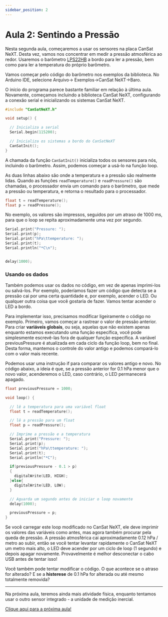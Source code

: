 ```yaml
---
sidebar_position: 2
---
```


# Aula 2: Sentindo a Pressão

Nesta segunda aula, começaremos a usar os sensores na placa CanSat NeXT. Desta vez, vamos nos concentrar em medir a pressão atmosférica ao redor. Usaremos o barômetro [LPS22HB](./../CanSat-hardware/on_board_sensors#barometer) a bordo para ler a pressão, bem como para ler a temperatura do próprio barômetro.

Vamos começar pelo código do barômetro nos exemplos da biblioteca. No Arduino IDE, selecione Arquivo-> Exemplos->CanSat NeXT->Baro.

O início do programa parece bastante familiar em relação à última aula. Novamente, começamos incluindo a biblioteca CanSat NeXT, configurando a conexão serial e inicializando os sistemas CanSat NeXT.

```Cpp title="Setup"
#include "CanSatNeXT.h"

void setup() {

  // Inicializa a serial
  Serial.begin(115200);

  // Inicializa os sistemas a bordo do CanSatNeXT
  CanSatInit();
}
```

A chamada da função `CanSatInit()` inicializa todos os sensores para nós, incluindo o barômetro. Assim, podemos começar a usá-lo na função loop.

As duas linhas abaixo são onde a temperatura e a pressão são realmente lidas. Quando as funções `readTemperature()` e `readPressure()` são chamadas, o processador envia um comando para o barômetro, que mede a pressão ou temperatura, e retorna o resultado para o processador.

```Cpp title="Reading to variables"
float t = readTemperature();
float p = readPressure(); 
```

No exemplo, os valores são impressos, seguidos por um atraso de 1000 ms, para que o loop se repita aproximadamente uma vez por segundo.

```Cpp title="Printing the variables"
Serial.print("Pressure: ");
Serial.print(p);
Serial.print("hPa\ttemperature: ");
Serial.print(t);
Serial.println("*C\n");


delay(1000);
```

### Usando os dados

Também podemos usar os dados no código, em vez de apenas imprimi-los ou salvá-los. Por exemplo, poderíamos fazer um código que detecta se a pressão cai por uma certa quantidade e, por exemplo, acender o LED. Ou qualquer outra coisa que você gostaria de fazer. Vamos tentar acender o LED a bordo.

Para implementar isso, precisamos modificar ligeiramente o código no exemplo. Primeiro, vamos começar a rastrear o valor de pressão anterior. Para criar **variáveis globais**, ou seja, aquelas que não existem apenas enquanto estamos executando uma função específica, você pode simplesmente escrevê-las fora de qualquer função específica. A variável previousPressure é atualizada em cada ciclo da função loop, bem no final. Desta forma, mantemos o controle do valor antigo e podemos compará-lo com o valor mais recente.

Podemos usar uma instrução if para comparar os valores antigo e novo. No código abaixo, a ideia é que, se a pressão anterior for 0.1 hPa menor que o novo valor, acenderemos o LED, caso contrário, o LED permanecerá apagado.

```Cpp title="Reacting to pressure drops"
float previousPressure = 1000;

void loop() {

  // lê a temperatura para uma variável float
  float t = readTemperature();

  // lê a pressão para um float
  float p = readPressure(); 

  // Imprime a pressão e a temperatura
  Serial.print("Pressure: ");
  Serial.print(p);
  Serial.print("hPa\ttemperature: ");
  Serial.print(t);
  Serial.println("*C");

  if(previousPressure - 0.1 > p)
  {
    digitalWrite(LED, HIGH);
  }else{
    digitalWrite(LED, LOW);
  }

  // Aguarda um segundo antes de iniciar o loop novamente
  delay(1000);

  previousPressure = p;
}
```

Se você carregar este loop modificado no CanSat NeXT, ele deve imprimir os valores das variáveis como antes, mas agora também procurar pela queda de pressão. A pressão atmosférica cai aproximadamente 0.12 hPa / metro ao subir, então se você tentar levantar rapidamente o CanSat NeXT um metro mais alto, o LED deve acender por um ciclo de loop (1 segundo) e depois apagar novamente. Provavelmente é melhor desconectar o cabo USB antes de tentar isso!

Você também pode tentar modificar o código. O que acontece se o atraso for alterado? E se a **histerese** de 0.1 hPa for alterada ou até mesmo totalmente removida?

---

Na próxima aula, teremos ainda mais atividade física, enquanto tentamos usar o outro sensor integrado - a unidade de medição inercial.

[Clique aqui para a próxima aula!](./lesson3)